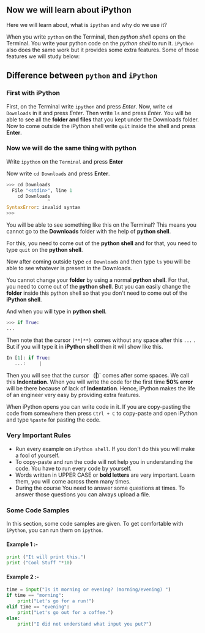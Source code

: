 ﻿## Now we will learn about iPython 

Here we will learn about, what is `ipython` and why do we use it?

When you write `python` on the Terminal, then *python shell* opens on the Terminal. You write your python code on the *python shell* to run it.
`iPython` also does the same work but it provides some extra features. Some of those features we will study below:

## Difference between `python` and `iPython`
### First with iPython 
First, on the Terminal write `ipython` and press *Enter*.
Now, write `cd Downloads` in it and press *Enter*.
Then write `ls` and press *Enter*.
You will be able to see all the **folder and files** that you kept under the Downloads folder.
Now to come outside the iPython shell write `quit` inside the shell and press **Enter**.


### Now we will do the same thing with python 

Write `ipython` on the `Terminal` and press **Enter**

Now write `cd Downloads` and press **Enter**.

```python
>>> cd Downloads
  File "<stdin>", line 1
    cd Downloads
               ^
SyntaxError: invalid syntax
>>> 
```

You will be able to see something like this on the Terminal?
This means you cannot go to the **Downloads** folder with the help of  **python shell**.

For this, you need to come out of the **python shell** and for that, you need to type `quit` on the  **python shell**.

Now after coming outside type `cd Downloads` and then type  `ls` you will be able to see whatever is present in the Downloads.

You cannot change your **folder** by using a normal **python shell**. For that, you need to come out of the  **python shell**. But you can easily change the **folder** inside this python shell so that you don't need to come out of the **iPython shell**.

And when you will type in **python shell**.
```python
>>> if True:
... 
```
Then note that the cursor `(**|**) `comes without any space after this `...` .
But if you will type it in **iPython shell** then it will show like this.

```python
In [1]: if True:
   ...:     |
```
Then you will see that the cursor ` `(**|**)` comes after some spaces.
We call this **Indentation**. When you will write the code for the first time **50% error** will be there because of lack of **Indentation**.
Hence, iPython makes the life of an engineer very easy by providing extra features.

When iPython opens you can write code in it. If you are copy-pasting the code from somewhere then press `Ctrl + C` to copy-paste and open iPython and type `%paste` for pasting the code.


### Very Important Rules
- Run every example on `iPython shell`. If you don't do this you will make a fool of yourself.
- To copy-paste and run the code will not help you in understanding the code. You have to run every code by yourself.
- Words written in UPPER CASE or **bold letters** are very important. Learn them, you will come across them many times. 
- During the course You need to answer some questions at times. To answer those questions you can always upload a file.

### Some Code Samples

In this section, some code samples are given. To get comfortable with `iPython`, you can run them on `ipython`.

#### Example 1 :-

```python
print ("It will print this.")
print ("Cool Stuff "*10)
```

#### Example 2 :-

```python
time = input("Is it morning or evening? (morning/evening) ")
if time == "morning":
    print("Let's go for a run!")
elif time == "evening":
    print("Let's go out for a coffee.")
else:
    print("I did not understand what input you put?")
```
